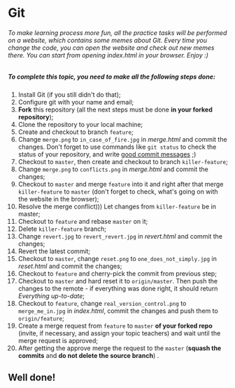 # Git

###### To make learning process more fun, all the practice tasks will be performed on a website, which contains some memes about Git. Every time you change the code, you can open the website and check out new memes there. You can start from opening _index.html_ in your browser. Enjoy :)

##### To complete this topic, you need to make all the following steps done:

1. Install Git (if you still didn't do that);
2. Configure git with your name and email;
3. **Fork** this repository (all the next steps must be done **in your forked repository**);
4. Clone the repository to your local machine;
5. Create and checkout to branch `feature`;
6. Change `merge.png` to `in_case_of_fire.jpg` in _merge.html_ and commit the changes.
Don't forget to use commands like `git status` to check the status of your repository, and write [good commit messages](https://chris.beams.io/posts/git-commit) ;)
7. Checkout to `master`, then create and checkout to branch `killer-feature`;  
8. Change `merge.png` to `conflicts.png` in _merge.html_ and commit the changes;
9. Checkout to `master` and merge `feature` into it and right after that merge `killer-feature` to `master` (don't forget to check, what's going on with the website in the browser);
10. Resolve the merge conflict))) Let changes from `killer-feature` be in master;
11. Checkout to `feature` and rebase `master` on it;
12. Delete `killer-feature` branch;
13. Change `revert.jpg` to `revert_revert.jpg` in _revert.html_ and commit the changes;
14. Revert the latest commit;
15. Checkout to `master`, change `reset.png` to `one_does_not_simply.jpg` in _reset.html_ and commit the changes;
16. Checkout to `feature` and cherry-pick the commit from previous step;
17. Checkout to `master` and hard reset it to `origin/master`. Then push the changes to the remote - if everything was done right, it should return _Everything up-to-date_;
18. Checkout to `feature`, change `real_version_control.png` to `merge_me_in.jpg` in _index.html_, commit the changes and push them to `origin/feature`;
19. Create a merge request from `feature` to `master` **of your forked repo** (invite, if necessary, and assign your topic teachers) and wait until the merge request is approved;
20. After getting the approve merge the request to the `master` (**squash the commits** and **do not delete the source branch**) .

## Well done!